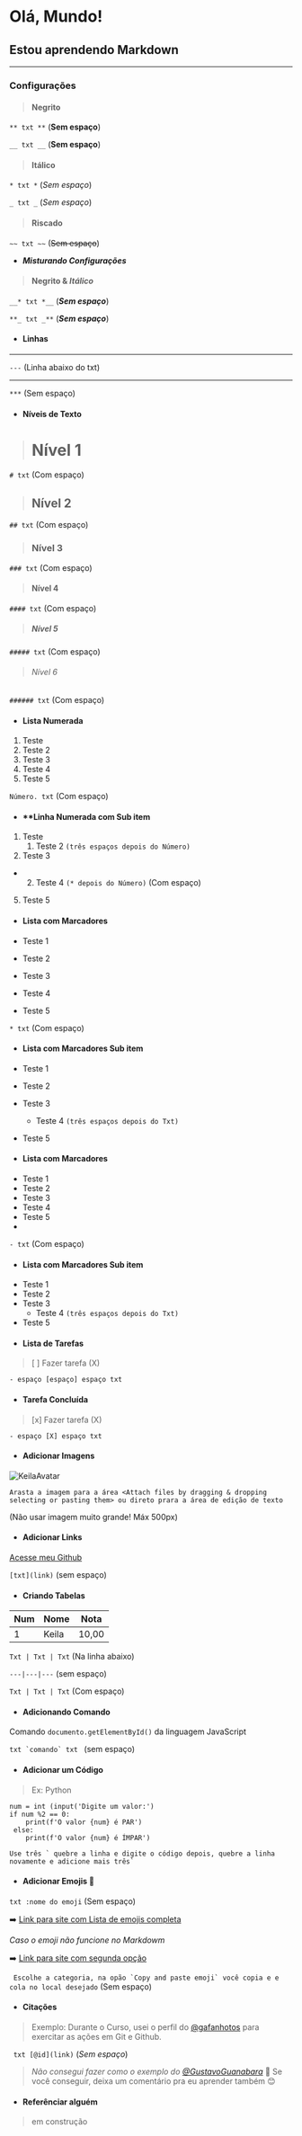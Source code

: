 # Olá, Mundo!

 ## Estou aprendendo **Markdown**
 ***
 
 ### Configurações
 
 > #### Negrito

```** txt **``` (**Sem espaço**)

```__ txt __``` (__Sem espaço__)

> #### Itálico

```* txt *``` (*Sem espaço*)

```_ txt _``` (_Sem espaço_)

> #### Riscado

```~~ txt ~~``` (~~Sem espaço~~)

* __*Misturando Configurações*__

> #### **Negrito** & *Itálico*

```__* txt *__``` (__*Sem espaço*__)

```**_ txt _**``` (**_Sem espaço_**)

* #### Linhas
---

```---``` (Linha abaixo do txt)

***

```***``` (Sem espaço)

* #### Níveis de Texto

> # Nível 1

```# txt``` (Com espaço)

> ## Nível 2

```## txt``` (Com espaço)

> ### Nível 3

```### txt``` (Com espaço)

> #### Nível 4

```#### txt``` (Com espaço)

> ##### Nível 5

```##### txt``` (Com espaço)

> ###### Nível 6

```###### txt``` (Com espaço)

* #### **Lista Numerada**

1. Teste
2. Teste 2
3. Teste 3
4. Teste 4
5. Teste 5

```Número. txt``` (Com espaço)

* #### **Linha Numerada com Sub item

1. Teste
   1. Teste 2 ```(três espaços depois do Número)```
2. Teste 3
* 2. Teste 4 ```(* depois do Número)``` (Com espaço)
5. Teste 5

* #### **Lista com Marcadores**

* Teste 1
* Teste 2
* Teste 3
* Teste 4
* Teste 5

```* txt``` (Com espaço)

* #### **Lista com Marcadores Sub item**

* Teste 1
* Teste 2
* Teste 3
   * Teste 4 ```(três espaços depois do Txt)```
* Teste 5

* #### **Lista com Marcadores**

- Teste 1
- Teste 2
- Teste 3
- Teste 4
- Teste 5
- 
 ```- txt``` (Com espaço)

* #### **Lista com Marcadores Sub item**

- Teste 1
- Teste 2
- Teste 3
   - Teste 4 ```(três espaços depois do Txt)```
- Teste 5

* #### **Lista de Tarefas**

> [ ] Fazer tarefa (X)

```- espaço [espaço] espaço txt```

* #### **Tarefa Concluída**

> [x] Fazer tarefa (X)

```- espaço [X] espaço txt```

* #### **Adicionar Imagens**

![KeilaAvatar](https://user-images.githubusercontent.com/109313933/183428275-9a32ea80-cb00-4798-9e55-3a705ee2c4af.gif)

```Arasta a imagem para a área <Attach files by dragging & dropping selecting or pasting them> ou direto prara a área de edição de texto``` 

(Não usar imagem muito grande! Máx 500px)

* #### **Adicionar Links**

[Acesse meu Github](https://github.com/KeilianeRocha)

```[txt](link)``` (sem espaço)

* #### **Criando Tabelas**

 Num | Nome | Nota 
 ---|---|---
 1 | Keila | 10,00
 
 ```Txt | Txt | Txt``` (Na linha abaixo)
 
 ```---|---|---``` (sem espaço)
 
 ```Txt | Txt | Txt``` (Com espaço)

* #### **Adicionando Comando**

 Comando `documento.getElementById()` da linguagem JavaScript
 
 ```txt `comando` txt ``` (sem espaço)
 
 * #### **Adicionar um Código**

> Ex: Python

```
num = int (input('Digite um valor:')
if num %2 == 0:
    print(f'O valor {num} é PAR')
 else:
    print(f'O valor {num} é ÍMPAR')

```

```Use três ` quebre a linha e digite o código depois, quebre a linha novamente e adicione mais três` ```

* #### **Adicionar Emojis 🖖**

```txt :nome do emoji``` (Sem espaço)

➡️ [Link para site com Lista de emojis completa](https://unicode.org/emoji/charts/full-emoji-list.html)

_Caso o emoji não funcione no Markdowm_

➡️ [Link para site com segunda opção](https://emojipedia.org/)

``` Escolhe a categoria, na opão `Copy and paste emoji` você copia e e cola no local desejado``` (Sem espaço)

* #### **Citações**

> Exemplo: Durante o Curso, usei o perfil do [@gafanhotos](https://github.com/gafanhotos) para exercitar as ações em Git e Github.

``` txt [@id](link)``` (_Sem espaço_)
> _Não consegui fazer como o exemplo do [@GustavoGuanabara](https://github.com/gustavoguanabara/git-github/blob/master/manuais-PDF/guia-markdown.pdf)_
> 🤝 Se você conseguir, deixa um comentário pra eu aprender também 😊

* #### **Referênciar alguém**

> em construção 








 
 
























